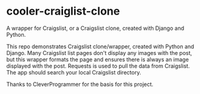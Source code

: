 # cooler-craiglist-clone
A wrapper for Craigslist, or a Craigslist clone, created with Django and Python.

This repo demonstrates Craigslist clone/wrapper, created with Python and Django. Many Craigslist list pages don't display any images with the post, but this wrapper formats the page and ensures there is always an image displayed with the post. Requests is used to pull the data from Craigslist. The app should search your local Craigslist directory.



Thanks to CleverProgrammer for the basis for this project.
